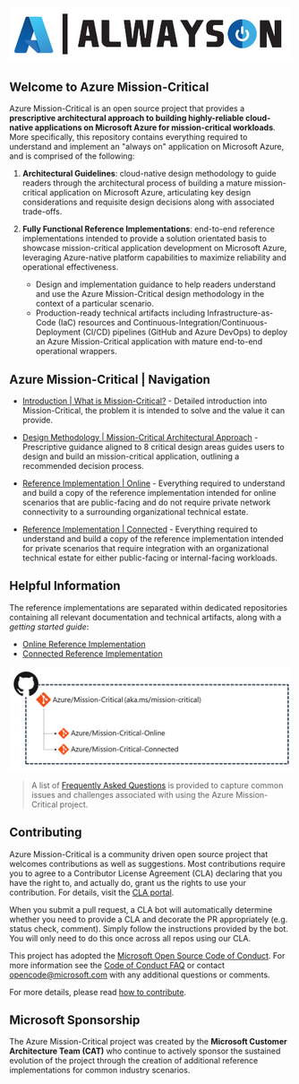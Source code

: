 [![Azure Mission-Critical](./icon.png "Azure Mission-Critical")](./README.md)

## Welcome to Azure Mission-Critical

Azure Mission-Critical is an open source project that provides a **prescriptive architectural approach to building highly-reliable cloud-native applications on Microsoft Azure for mission-critical workloads**. More specifically, this repository contains everything required to understand and implement an "always on" application on Microsoft Azure, and is comprised of the following:

1. **Architectural Guidelines**: cloud-native design methodology to guide readers through the architectural process of building a mature mission-critical application on Microsoft Azure, articulating key design considerations and requisite design decisions along with associated trade-offs.

2. **Fully Functional Reference Implementations**: end-to-end reference implementations intended to provide a solution orientated basis to showcase mission-critical application development on Microsoft Azure, leveraging Azure-native platform capabilities to maximize reliability and operational effectiveness.
    - Design and implementation guidance to help readers understand and use the Azure Mission-Critical design methodology in the context of a particular scenario.
    - Production-ready technical artifacts including Infrastructure-as-Code (IaC) resources and Continuous-Integration/Continuous-Deployment (CI/CD) pipelines (GitHub and Azure DevOps) to deploy an Azure Mission-Critical application with mature end-to-end operational wrappers.

## Azure Mission-Critical | Navigation

- [Introduction | What is Mission-Critical?](./docs/introduction/README.md) - Detailed introduction into Mission-Critical, the problem it is intended to solve and the value it can provide.

- [Design Methodology | Mission-Critical Architectural Approach](./docs/design-methodology/README.md) - Prescriptive guidance aligned to 8 critical design areas guides users to design and build an mission-critical application, outlining a recommended decision process.

- [Reference Implementation | Online](https://github.com/Azure/Mission-Critical-Online) - Everything required to understand and build a copy of the reference implementation intended for online scenarios that are public-facing and do not require private network connectivity to a surrounding organizational technical estate.

- [Reference Implementation | Connected](https://github.com/Azure/Mission-Critical-Connected) - Everything required to understand and build a copy of the reference implementation intended for private scenarios that require integration with an organizational technical estate for either public-facing or internal-facing workloads.

## Helpful Information

The reference implementations are separated within dedicated repositories containing all relevant documentation and technical artifacts, along with a *getting started guide*:

- [Online Reference Implementation](https://github.com/Azure/Mission-Critical-Online)
- [Connected Reference Implementation](https://github.com/Azure/Mission-Critical-Connected)

[![Azure Mission-Critical Repo Structure](/docs/media/repo-structure.png "Azure Mission-Critical Repo Structure")](./CONTRIBUTE.md)

> A list of [Frequently Asked Questions](./FAQ.md) is provided to capture common issues and challenges associated with using the Azure Mission-Critical project.

## Contributing

Azure Mission-Critical is a community driven open source project that welcomes contributions as well as suggestions. Most contributions require you to agree to a
Contributor License Agreement (CLA) declaring that you have the right to, and actually do, grant us the rights to use your contribution. For details, visit the [CLA portal](https://cla.opensource.microsoft.com).

When you submit a pull request, a CLA bot will automatically determine whether you need to provide a CLA and decorate the PR appropriately (e.g. status check, comment). Simply follow the instructions provided by the bot. You will only need to do this once across all repos using our CLA.

This project has adopted the [Microsoft Open Source Code of Conduct](https://opensource.microsoft.com/codeofconduct/).
For more information see the [Code of Conduct FAQ](https://opensource.microsoft.com/codeofconduct/faq/) or
contact [opencode@microsoft.com](mailto:opencode@microsoft.com) with any additional questions or comments.

For more details, please read [how to contribute](./CONTRIBUTE.md).

## Microsoft Sponsorship

The Azure Mission-Critical project was created by the **Microsoft Customer Architecture Team (CAT)** who continue to actively sponsor the sustained evolution of the project through the creation of additional reference implementations for common industry scenarios.
